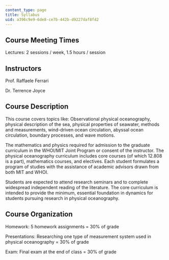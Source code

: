 ```yaml
---
content_type: page
title: Syllabus
uid: a396c9e9-6de8-ce7b-442b-d9227daf8f42
---
```


Course Meeting Times
--------------------

Lectures: 2 sessions / week, 1.5 hours / session

Instructors
-----------

Prof. Raffaele Ferrari

Dr. Terrence Joyce

Course Description
------------------

This course covers topics like: Observational physical oceanography, physical description of the sea, physical properties of seawater, methods and measurements, wind-driven ocean circulation, abyssal ocean circulation, boundary processes, and wave motions.

The mathematics and physics required for admission to the graduate curriculum in the WHOI/MIT Joint Program or consent of the instructor. The physical oceanography curriculum includes core courses (of which 12.808 is a part), mathematics courses, and electives. Each student formulates a program of studies with the assistance of academic advisors drawn from both MIT and WHOI.

Students are expected to attend research seminars and to complete widespread independent reading of the literature. The core curriculum is intended to provide the minimum, essential foundation in dynamics for students pursuing research in physical oceanography.

Course Organization
-------------------

Homework: 5 homework assignments = 30% of grade

Presentations: Researching one type of measurement system used in physical oceanography = 30% of grade

Exam: Final exam at the end of class = 30% of grade